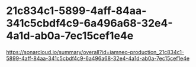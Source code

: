 # 21c834c1-5899-4aff-84aa-341c5cbdf4c9-6a496a68-32e4-4a1d-ab0a-7ec15cef1e4e
https://sonarcloud.io/summary/overall?id=iamneo-production_21c834c1-5899-4aff-84aa-341c5cbdf4c9-6a496a68-32e4-4a1d-ab0a-7ec15cef1e4e
